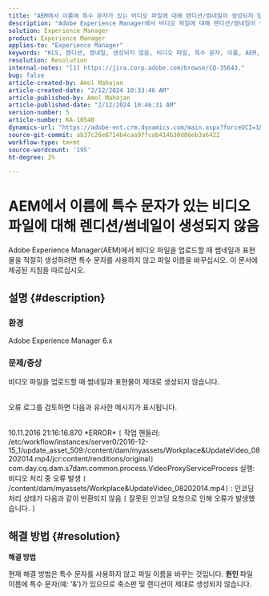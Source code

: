 ```yaml
---
title: "AEM에서 이름에 특수 문자가 있는 비디오 파일에 대해 렌디션/썸네일이 생성되지 않음"
description: "Adobe Experience Manager에서 비디오 파일에 대해 렌디션/썸네일이 생성되지 않는 문제를 해결하는 방법을 알아봅니다."
solution: Experience Manager
product: Experience Manager
applies-to: "Experience Manager"
keywords: "KCS, 렌디션, 썸네일, 생성되지 않음, 비디오 파일, 특수 문자, 이름, AEM, Adobe Experience Manager"
resolution: Resolution
internal-notes: "[1] https://jira.corp.adobe.com/browse/CQ-35643."
bug: false
article-created-by: Amol Mahajan
article-created-date: "2/12/2024 10:33:46 AM"
article-published-by: Amol Mahajan
article-published-date: "2/12/2024 10:46:31 AM"
version-number: 5
article-number: KA-10540
dynamics-url: "https://adobe-ent.crm.dynamics.com/main.aspx?forceUCI=1&pagetype=entityrecord&etn=knowledgearticle&id=2d5bf62d-92c9-ee11-9079-6045bd006b4b"
source-git-commit: ab37c26e8714b4caa9ffcab414b30d86eb3a6422
workflow-type: tm+mt
source-wordcount: '195'
ht-degree: 2%

---
```


# AEM에서 이름에 특수 문자가 있는 비디오 파일에 대해 렌디션/썸네일이 생성되지 않음


Adobe Experience Manager(AEM)에서 비디오 파일을 업로드할 때 썸네일과 표현물을 적절히 생성하려면 특수 문자를 사용하지 않고 파일 이름을 바꾸십시오. 이 문서에 제공된 지침을 따르십시오.

## 설명 {#description}


### <b>환경</b>

Adobe Experience Manager 6.x



### <b>문제/증상</b>

비디오 파일을 업로드할 때 썸네일과 표현물이 제대로 생성되지 않습니다.

<br>오류 로그를 검토하면 다음과 유사한 메시지가 표시됩니다.

<br>10.11.2016 21:16:16.870 \*ERROR\* `[` 작업 핸들러: /etc/workflow/instances/server0/2016-12-15_1/update_asset_509:/content/dam/myassets/Workplace&amp;UpdateVideo_08202014.mp4/jcr:content/renditions/original`]`  com.day.cq.dam.s7dam.common.process.VideoProxyServiceProcess 실행: 비디오 처리 중 오류 발생 `[` /content/dam/myassets/Workplace&amp;UpdateVideo_08202014.mp4`]`  : 인코딩 처리 상태가 다음과 같이 반환되지 않음 `[` 잘못된 인코딩 요청으로 인해 오류가 발생했습니다. `]`

## 해결 방법 {#resolution}


<b>해결 방법</b>

현재 해결 방법은 특수 문자를 사용하지 않고 파일 이름을 바꾸는 것입니다.
<b>원인 </b>
파일 이름에 특수 문자(예: &#39;&amp;&#39;)가 있으므로 축소판 및 렌디션이 제대로 생성되지 않습니다.
